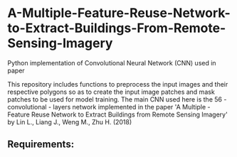 # A-Multiple-Feature-Reuse-Network-to-Extract-Buildings-From-Remote-Sensing-Imagery
Python implementation of Convolutional Neural Network (CNN) used in paper

This repository includes functions to preprocess the input images and their respective polygons so as to create the 
input image patches and mask patches to be used for model training. The main CNN used here is the 56 - convolutional - layers network 
implemented in the paper 'A Multiple - Feature Reuse Network to Extract Buildings from Remote Sensing Imagery' by Lin L., Liang J.,
Weng M., Zhu H. (2018)

Requirements:
- 
